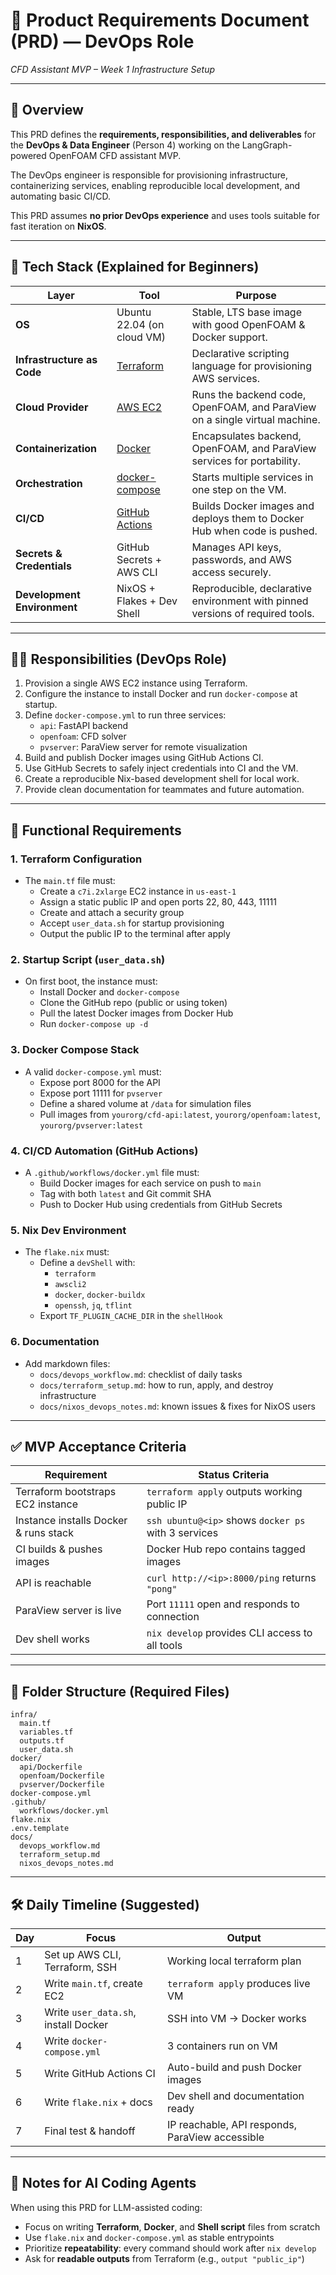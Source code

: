 # 📘 Product Requirements Document (PRD) — DevOps Role  
*CFD Assistant MVP – Week 1 Infrastructure Setup*

---

## 🧭 Overview

This PRD defines the **requirements, responsibilities, and deliverables** for the **DevOps & Data Engineer** (Person 4) working on the LangGraph-powered OpenFOAM CFD assistant MVP.

The DevOps engineer is responsible for provisioning infrastructure, containerizing services, enabling reproducible local development, and automating basic CI/CD.

This PRD assumes **no prior DevOps experience** and uses tools suitable for fast iteration on **NixOS**.

---

## 🧱 Tech Stack (Explained for Beginners)

| Layer | Tool | Purpose |
|-------|------|---------|
| **OS** | Ubuntu 22.04 (on cloud VM) | Stable, LTS base image with good OpenFOAM & Docker support. |
| **Infrastructure as Code** | [Terraform](https://developer.hashicorp.com/terraform) | Declarative scripting language for provisioning AWS services. |
| **Cloud Provider** | [AWS EC2](https://aws.amazon.com/ec2/) | Runs the backend code, OpenFOAM, and ParaView on a single virtual machine. |
| **Containerization** | [Docker](https://www.docker.com/) | Encapsulates backend, OpenFOAM, and ParaView services for portability. |
| **Orchestration** | [docker-compose](https://docs.docker.com/compose/) | Starts multiple services in one step on the VM. |
| **CI/CD** | [GitHub Actions](https://docs.github.com/en/actions) | Builds Docker images and deploys them to Docker Hub when code is pushed. |
| **Secrets & Credentials** | GitHub Secrets + AWS CLI | Manages API keys, passwords, and AWS access securely. |
| **Development Environment** | NixOS + Flakes + Dev Shell | Reproducible, declarative environment with pinned versions of required tools. |

---

## 👨‍💻 Responsibilities (DevOps Role)

1. Provision a single AWS EC2 instance using Terraform.
2. Configure the instance to install Docker and run `docker-compose` at startup.
3. Define `docker-compose.yml` to run three services:
   - `api`: FastAPI backend
   - `openfoam`: CFD solver
   - `pvserver`: ParaView server for remote visualization
4. Build and publish Docker images using GitHub Actions CI.
5. Use GitHub Secrets to safely inject credentials into CI and the VM.
6. Create a reproducible Nix-based development shell for local work.
7. Provide clean documentation for teammates and future automation.

---

## 🧩 Functional Requirements

### 1. Terraform Configuration
- The `main.tf` file must:
  - Create a `c7i.2xlarge` EC2 instance in `us-east-1`
  - Assign a static public IP and open ports 22, 80, 443, 11111
  - Create and attach a security group
  - Accept `user_data.sh` for startup provisioning
  - Output the public IP to the terminal after apply

### 2. Startup Script (`user_data.sh`)
- On first boot, the instance must:
  - Install Docker and `docker-compose`
  - Clone the GitHub repo (public or using token)
  - Pull the latest Docker images from Docker Hub
  - Run `docker-compose up -d`

### 3. Docker Compose Stack
- A valid `docker-compose.yml` must:
  - Expose port 8000 for the API
  - Expose port 11111 for `pvserver`
  - Define a shared volume at `/data` for simulation files
  - Pull images from `yourorg/cfd-api:latest`, `yourorg/openfoam:latest`, `yourorg/pvserver:latest`

### 4. CI/CD Automation (GitHub Actions)
- A `.github/workflows/docker.yml` file must:
  - Build Docker images for each service on push to `main`
  - Tag with both `latest` and Git commit SHA
  - Push to Docker Hub using credentials from GitHub Secrets

### 5. Nix Dev Environment
- The `flake.nix` must:
  - Define a `devShell` with:
    - `terraform`
    - `awscli2`
    - `docker`, `docker-buildx`
    - `openssh`, `jq`, `tflint`
  - Export `TF_PLUGIN_CACHE_DIR` in the `shellHook`

### 6. Documentation
- Add markdown files:
  - `docs/devops_workflow.md`: checklist of daily tasks
  - `docs/terraform_setup.md`: how to run, apply, and destroy infrastructure
  - `docs/nixos_devops_notes.md`: known issues & fixes for NixOS users

---

## ✅ MVP Acceptance Criteria

| Requirement | Status Criteria |
|-------------|-----------------|
| Terraform bootstraps EC2 instance | `terraform apply` outputs working public IP |
| Instance installs Docker & runs stack | `ssh ubuntu@<ip>` shows `docker ps` with 3 services |
| CI builds & pushes images | Docker Hub repo contains tagged images |
| API is reachable | `curl http://<ip>:8000/ping` returns `"pong"` |
| ParaView server is live | Port `11111` open and responds to connection |
| Dev shell works | `nix develop` provides CLI access to all tools |

---

## 📂 Folder Structure (Required Files)

```text
infra/
  main.tf
  variables.tf
  outputs.tf
  user_data.sh
docker/
  api/Dockerfile
  openfoam/Dockerfile
  pvserver/Dockerfile
docker-compose.yml
.github/
  workflows/docker.yml
flake.nix
.env.template
docs/
  devops_workflow.md
  terraform_setup.md
  nixos_devops_notes.md
```

---

## 🛠️ Daily Timeline (Suggested)

| Day | Focus                                | Output                                          |
| --- | ------------------------------------ | ----------------------------------------------- |
| 1   | Set up AWS CLI, Terraform, SSH       | Working local terraform plan                    |
| 2   | Write `main.tf`, create EC2          | `terraform apply` produces live VM              |
| 3   | Write `user_data.sh`, install Docker | SSH into VM → Docker works                      |
| 4   | Write `docker-compose.yml`           | 3 containers run on VM                          |
| 5   | Write GitHub Actions CI              | Auto-build and push Docker images               |
| 6   | Write `flake.nix` + docs             | Dev shell and documentation ready               |
| 7   | Final test & handoff                 | IP reachable, API responds, ParaView accessible |

---

## 🧠 Notes for AI Coding Agents

When using this PRD for LLM-assisted coding:

* Focus on writing **Terraform**, **Docker**, and **Shell script** files from scratch
* Use `flake.nix` and `docker-compose.yml` as stable entrypoints
* Prioritize **repeatability**: every command should work after `nix develop`
* Ask for **readable outputs** from Terraform (e.g., `output "public_ip"`)